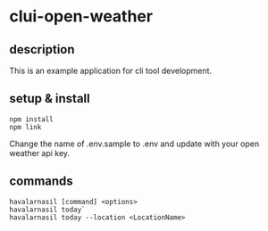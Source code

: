 # clui-open-weather

## description

This is an example application for cli tool development.

## setup & install
    
    npm install
    npm link
    
Change the name of .env.sample to .env and update with your open weather api key.

## commands

    havalarnasil [command] <options>
    havalarnasil today`
    havalarnasil today --location <LocationName>

